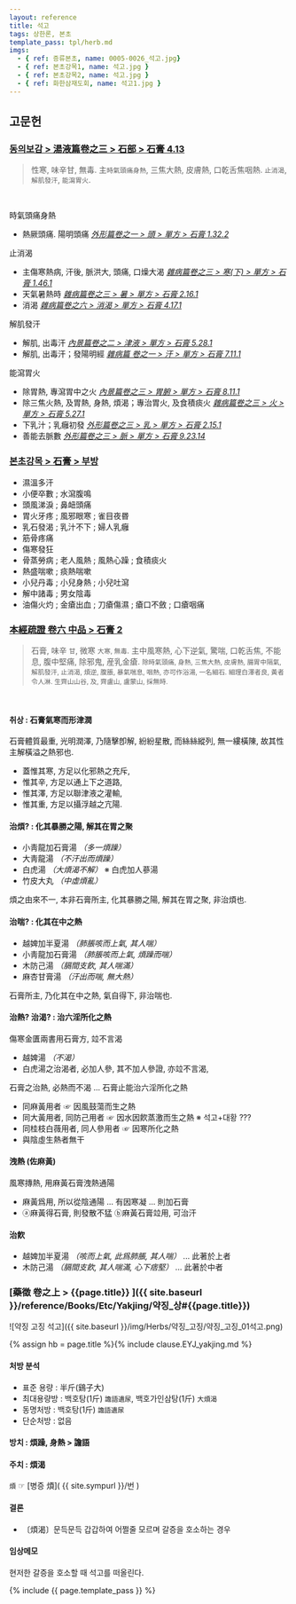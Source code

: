 ```yaml
---
layout: reference
title: 석고
tags: 상한론, 본초
template_pass: tpl/herb.md
imgs:
  - { ref: 증류본초, name: 0005-0026_석고.jpg}
  - { ref: 본초강목1, name: 석고.jpg }
  - { ref: 본초강목2, name: 석고.jpg }
  - { ref: 화한삼재도회, name: 석고1.jpg }
---
```



## 고문헌


### [동의보감 > 湯液篇卷之三 > 石部 >  石膏 4.13](https://mediclassics.kr/books/8/volume/22/#content_1340)

> 性寒, 味辛甘, 無毒. 主`時氣頭痛身熱`, 三焦大熱, 皮膚熱, 口乾舌焦咽熱. `止消渴`, `解肌發汗`, `能瀉胃火`.

<br>

時氣頭痛身熱

* 熱厥頭痛. 陽明頭痛 _[外形篇卷之一 > 頭 > 單方 >  石膏 1.32.2](https://mediclassics.kr/books/8/volume/5/#content_326)_

止消渴

* 主傷寒熱病, 汗後, 脈洪大, 頭痛, 口燥大渴 _[雜病篇卷之三 > 寒(下) > 單方 > 石膏 1.46.1](https://mediclassics.kr/books/8/volume/11/#content_601)_
* 天氣暑熱時 _[雜病篇卷之三 > 暑 > 單方 > 石膏 2.16.1](https://mediclassics.kr/books/8/volume/11/#content_819)_
* 消渴 _[雜病篇卷之六 > 消渴 > 單方 >  石膏 4.17.1](https://mediclassics.kr/books/8/volume/14/#content_1106)_

解肌發汗

* 解肌, 出毒汗 _[內景篇卷之二 > 津液 > 單方 >  石膏 5.28.1](https://mediclassics.kr/books/8/volume/2/#content_992)_
* 解肌, 出毒汗；發陽明經 _[雜病篇 卷之一 > 汗 > 單方 >  石膏 7.11.1](https://mediclassics.kr/books/8/volume/9/#content_990)_

能瀉胃火

* 除胃熱, 專瀉胃中之火 _[內景篇卷之三 > 胃腑 > 單方 >  石膏 8.11.1](https://mediclassics.kr/books/8/volume/3/#content_772)_
* 除三焦火熱, 及胃熱, 身熱, 煩渴；專治胃火, 及食積痰火 _[雜病篇卷之三 > 火 > 單方 >  石膏 5.27.1](https://mediclassics.kr/books/8/volume/11/#content_1441)_
* 下乳汁；乳癰初發 _[外形篇卷之三 > 乳 > 單方 >  石膏 2.15.1](https://mediclassics.kr/books/8/volume/7/#content_595)_
* 善能去脈數 _[外形篇卷之三 > 脈 > 單方 >  石膏 9.23.14](https://mediclassics.kr/books/8/volume/7/#content_1733)_



### [본초강목 > 石膏 > 부방]()

* 濕溫多汗
* 小便卒數 ; 水瀉腹鳴
* 頭風涕淚 ; 鼻衄頭痛
* 胃火牙疼 ; 風邪眼寒 ; 雀目夜昬
* 乳石發渴 ; 乳汁不下 ; 婦人乳癰
* 筋骨疼痛
* 傷寒發狂
* 骨蒸勞病 ; 老人風熱 ; 風熱心躁 ; 食積痰火
* 熱盛喘嗽 ; 痰熱喘嗽
* 小兒丹毒 ; 小兒身熱 ; 小兒吐瀉
* 解中諸毒 ; 男女陰毒
* 油傷火灼 ; 金瘡出血 ; 刀瘡傷濕 ; 瘡口不斂 ; 口瘡咽痛


### [本經疏證 卷六 中品 > 石膏 2](https://mediclassics.kr/books/154/volume/6/#content_7)

> 石膏, 味辛 <small>甘</small>, 微寒 <small>大寒, 無毒</small>. 主中風寒熱, 心下逆氣, 驚喘, 口乾舌焦, 不能息, 腹中堅痛, 除邪鬼, 産乳金瘡. <small>除時氣頭痛, 身熱, 三焦大熱, 皮膚熱, 腸胃中隔氣, 解肌發汗, 止消渴, 煩逆, 腹脹, 暴氣喘息, 咽熱, 亦可作浴湯, 一名細石. 細理白澤者良, 黃者令人淋. 生齊山山谷, 及, 齊盧山, 盧蒙山, 採無時.</small>

<br>

#### 취상 : 石膏氣寒而形津潤

石膏體質最重, 光明潤澤, 乃隨擊卽解, 紛紛星散, 而絲絲縱列, 無一縷橫陳, 故其性主解橫溢之熱邪也.

* 蓋惟其寒, 方足以化邪熱之充斥,
* 惟其辛, 方足以通上下之道路,
* 惟其澤, 方足以聯津液之灌輸,
* 惟其重, 方足以攝浮越之亢陽.

#### 治煩? : 化其暴勝之陽, 解其在胃之聚

* 小靑龍加石膏湯 _（多一煩躁）_
* 大靑龍湯 _（不汗出而煩躁）_
* 白虎湯 _（大煩渴不解）_  ※ 白虎加人蔘湯
* 竹皮大丸 _（中虛煩亂）_

煩之由來不一, 本非石膏所主, 化其暴勝之陽, 解其在胃之聚, 非治煩也.

#### 治喘? : 化其在中之熱

* 越婢加半夏湯 _（肺脹咳而上氣, 其人喘）_
* 小靑龍加石膏湯 _（肺脹咳而上氣, 煩躁而喘）_
* 木防己湯 _（膈間支飮, 其人喘滿）_
* 麻杏甘膏湯 _（汗出而喘, 無大熱）_

石膏所主, 乃化其在中之熱, 氣自得下, 非治喘也.


#### 治熱? 治渴? : 治六淫所化之熱

傷寒金匱兩書用石膏方, 竝不言渴

* 越婢湯 _（不渴）_
* 白虎湯之治渴者, 必加人參, 其不加人參證, 亦竝不言渴,

石膏之治熱, 必熱而不渴 ... 石膏止能治六淫所化之熱

* 同麻黃用者 ☞ 因風鼓蕩而生之熱
* 同大黃用者, 同防己用者 ☞ 因水因飮蒸激而生之熱  ※ 석고+대황 ???
* 同桂枝白薇用者, 同人參用者 ☞ 因寒所化之熱
* 與陰虛生熱者無干

#### 洩熱 (佐麻黃)

風寒摶熱, 用麻黃石膏洩熱通陽

* 麻黃爲用, 所以從陰通陽 ... 有因寒凝 ... 則加石膏
* ⓐ麻黃得石膏, 則發散不猛 ⓑ麻黃石膏竝用, 可治汗

#### 治飮

* 越婢加半夏湯 _（咳而上氣, 此爲肺脹, 其人喘）_ ... 此著於上者
* 木防己湯 _（膈間支飮, 其人喘滿, 心下痞堅）_ ... 此著於中者


### [藥徵 卷之上 > {{page.title}} ]({{ site.baseurl }}/reference/Books/Etc/Yakjing/약징_상#{{page.title}})


![약징 고징 석고]({{ site.baseurl }}/img/Herbs/약징_고징/약징_고징_01석고.png)

{% assign hb = page.title %}{% include clause.EYJ_yakjing.md %}


#### 처방 분석

* 표준 용량 : 半斤(鷄子大)
* 최대용량방 : 백호탕(1斤) `譫語遺尿`, 백호가인삼탕(1斤) `大煩渴`
* 동명처방 : 백호탕(1斤) `譫語遺尿`
* 단순처방 : 없음


#### 방치 : 煩躁, 身熱 > 譫語


#### 주치 : 煩渴


`煩` ☞ [병증 煩]( {{ site.sympurl }}/번 )


#### 결론

* 〔煩渴〕문득문득 갑갑하여 어쩔줄 모르며 갈증을 호소하는 경우


#### 임상메모

현저한 갈증을 호소할 때 석고를 떠올린다.







{% include {{ page.template_pass }} %}

